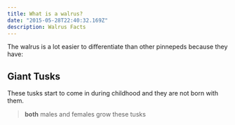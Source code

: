```yaml
---
title: What is a walrus?
date: "2015-05-28T22:40:32.169Z"
description: Walrus Facts
---
```


The walrus is a lot easier to differentiate than other pinnepeds because they have:

## Giant Tusks

These tusks start to come in during childhood and they are not born with them.
> **both** males and females grow these tusks
